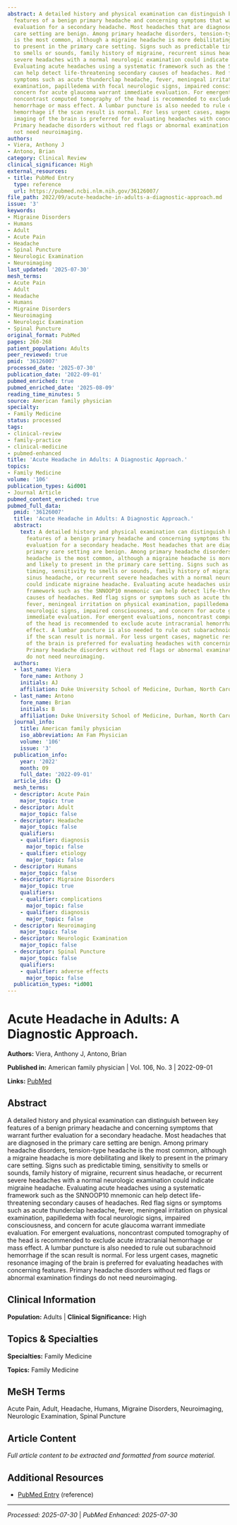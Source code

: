 ```yaml
---
abstract: A detailed history and physical examination can distinguish between key
  features of a benign primary headache and concerning symptoms that warrant further
  evaluation for a secondary headache. Most headaches that are diagnosed in the primary
  care setting are benign. Among primary headache disorders, tension-type headache
  is the most common, although a migraine headache is more debilitating and likely
  to present in the primary care setting. Signs such as predictable timing, sensitivity
  to smells or sounds, family history of migraine, recurrent sinus headache, or recurrent
  severe headaches with a normal neurologic examination could indicate migraine headache.
  Evaluating acute headaches using a systematic framework such as the SNNOOP10 mnemonic
  can help detect life-threatening secondary causes of headaches. Red flag signs or
  symptoms such as acute thunderclap headache, fever, meningeal irritation on physical
  examination, papilledema with focal neurologic signs, impaired consciousness, and
  concern for acute glaucoma warrant immediate evaluation. For emergent evaluations,
  noncontrast computed tomography of the head is recommended to exclude acute intracranial
  hemorrhage or mass effect. A lumbar puncture is also needed to rule out subarachnoid
  hemorrhage if the scan result is normal. For less urgent cases, magnetic resonance
  imaging of the brain is preferred for evaluating headaches with concerning features.
  Primary headache disorders without red flags or abnormal examination findings do
  not need neuroimaging.
authors:
- Viera, Anthony J
- Antono, Brian
category: Clinical Review
clinical_significance: High
external_resources:
- title: PubMed Entry
  type: reference
  url: https://pubmed.ncbi.nlm.nih.gov/36126007/
file_path: 2022/09/acute-headache-in-adults-a-diagnostic-approach.md
issue: '3'
keywords:
- Migraine Disorders
- Humans
- Adult
- Acute Pain
- Headache
- Spinal Puncture
- Neurologic Examination
- Neuroimaging
last_updated: '2025-07-30'
mesh_terms:
- Acute Pain
- Adult
- Headache
- Humans
- Migraine Disorders
- Neuroimaging
- Neurologic Examination
- Spinal Puncture
original_format: PubMed
pages: 260-268
patient_population: Adults
peer_reviewed: true
pmid: '36126007'
processed_date: '2025-07-30'
publication_date: '2022-09-01'
pubmed_enriched: true
pubmed_enriched_date: '2025-08-09'
reading_time_minutes: 5
source: American family physician
specialty:
- Family Medicine
status: processed
tags:
- clinical-review
- family-practice
- clinical-medicine
- pubmed-enhanced
title: 'Acute Headache in Adults: A Diagnostic Approach.'
topics:
- Family Medicine
volume: '106'
publication_types: &id001
- Journal Article
pubmed_content_enriched: true
pubmed_full_data:
  pmid: '36126007'
  title: 'Acute Headache in Adults: A Diagnostic Approach.'
  abstract:
    text: A detailed history and physical examination can distinguish between key
      features of a benign primary headache and concerning symptoms that warrant further
      evaluation for a secondary headache. Most headaches that are diagnosed in the
      primary care setting are benign. Among primary headache disorders, tension-type
      headache is the most common, although a migraine headache is more debilitating
      and likely to present in the primary care setting. Signs such as predictable
      timing, sensitivity to smells or sounds, family history of migraine, recurrent
      sinus headache, or recurrent severe headaches with a normal neurologic examination
      could indicate migraine headache. Evaluating acute headaches using a systematic
      framework such as the SNNOOP10 mnemonic can help detect life-threatening secondary
      causes of headaches. Red flag signs or symptoms such as acute thunderclap headache,
      fever, meningeal irritation on physical examination, papilledema with focal
      neurologic signs, impaired consciousness, and concern for acute glaucoma warrant
      immediate evaluation. For emergent evaluations, noncontrast computed tomography
      of the head is recommended to exclude acute intracranial hemorrhage or mass
      effect. A lumbar puncture is also needed to rule out subarachnoid hemorrhage
      if the scan result is normal. For less urgent cases, magnetic resonance imaging
      of the brain is preferred for evaluating headaches with concerning features.
      Primary headache disorders without red flags or abnormal examination findings
      do not need neuroimaging.
  authors:
  - last_name: Viera
    fore_name: Anthony J
    initials: AJ
    affiliation: Duke University School of Medicine, Durham, North Carolina.
  - last_name: Antono
    fore_name: Brian
    initials: B
    affiliation: Duke University School of Medicine, Durham, North Carolina.
  journal_info:
    title: American family physician
    iso_abbreviation: Am Fam Physician
    volume: '106'
    issue: '3'
  publication_info:
    year: '2022'
    month: 09
    full_date: '2022-09-01'
  article_ids: {}
  mesh_terms:
  - descriptor: Acute Pain
    major_topic: true
  - descriptor: Adult
    major_topic: false
  - descriptor: Headache
    major_topic: false
    qualifiers:
    - qualifier: diagnosis
      major_topic: false
    - qualifier: etiology
      major_topic: false
  - descriptor: Humans
    major_topic: false
  - descriptor: Migraine Disorders
    major_topic: true
    qualifiers:
    - qualifier: complications
      major_topic: false
    - qualifier: diagnosis
      major_topic: false
  - descriptor: Neuroimaging
    major_topic: false
  - descriptor: Neurologic Examination
    major_topic: false
  - descriptor: Spinal Puncture
    major_topic: false
    qualifiers:
    - qualifier: adverse effects
      major_topic: false
  publication_types: *id001
---
```


# Acute Headache in Adults: A Diagnostic Approach.

**Authors:** Viera, Anthony J, Antono, Brian

**Published in:** American family physician | Vol. 106, No. 3 | 2022-09-01

**Links:** [PubMed](https://pubmed.ncbi.nlm.nih.gov/36126007/)

## Abstract

A detailed history and physical examination can distinguish between key features of a benign primary headache and concerning symptoms that warrant further evaluation for a secondary headache. Most headaches that are diagnosed in the primary care setting are benign. Among primary headache disorders, tension-type headache is the most common, although a migraine headache is more debilitating and likely to present in the primary care setting. Signs such as predictable timing, sensitivity to smells or sounds, family history of migraine, recurrent sinus headache, or recurrent severe headaches with a normal neurologic examination could indicate migraine headache. Evaluating acute headaches using a systematic framework such as the SNNOOP10 mnemonic can help detect life-threatening secondary causes of headaches. Red flag signs or symptoms such as acute thunderclap headache, fever, meningeal irritation on physical examination, papilledema with focal neurologic signs, impaired consciousness, and concern for acute glaucoma warrant immediate evaluation. For emergent evaluations, noncontrast computed tomography of the head is recommended to exclude acute intracranial hemorrhage or mass effect. A lumbar puncture is also needed to rule out subarachnoid hemorrhage if the scan result is normal. For less urgent cases, magnetic resonance imaging of the brain is preferred for evaluating headaches with concerning features. Primary headache disorders without red flags or abnormal examination findings do not need neuroimaging.

## Clinical Information

**Population:** Adults | **Clinical Significance:** High

## Topics & Specialties

**Specialties:** Family Medicine

**Topics:** Family Medicine

## MeSH Terms

Acute Pain, Adult, Headache, Humans, Migraine Disorders, Neuroimaging, Neurologic Examination, Spinal Puncture

## Article Content

*Full article content to be extracted and formatted from source material.*

## Additional Resources

- [PubMed Entry](https://pubmed.ncbi.nlm.nih.gov/36126007/) (reference)

---

*Processed: 2025-07-30* | *PubMed Enhanced: 2025-07-30*
